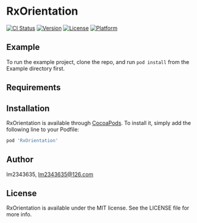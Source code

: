 # RxOrientation

[![CI Status](https://img.shields.io/travis/lm2343635/RxOrientation.svg?style=flat)](https://travis-ci.org/lm2343635/RxOrientation)
[![Version](https://img.shields.io/cocoapods/v/RxOrientation.svg?style=flat)](https://cocoapods.org/pods/RxOrientation)
[![License](https://img.shields.io/cocoapods/l/RxOrientation.svg?style=flat)](https://cocoapods.org/pods/RxOrientation)
[![Platform](https://img.shields.io/cocoapods/p/RxOrientation.svg?style=flat)](https://cocoapods.org/pods/RxOrientation)

## Example

To run the example project, clone the repo, and run `pod install` from the Example directory first.

## Requirements

## Installation

RxOrientation is available through [CocoaPods](https://cocoapods.org). To install
it, simply add the following line to your Podfile:

```ruby
pod 'RxOrientation'
```

## Author

lm2343635, lm2343635@126.com

## License

RxOrientation is available under the MIT license. See the LICENSE file for more info.

